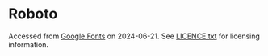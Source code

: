 # Roboto

Accessed from [Google Fonts](https://fonts.google.com/specimen/Roboto) on 2024-06-21. See [LICENCE.txt](LICENSE.txt) for licensing information.
